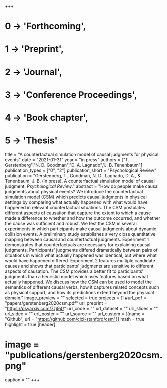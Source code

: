 +++
# 0 -> 'Forthcoming',
# 1 -> 'Preprint',
# 2 -> 'Journal',
# 3 -> 'Conference Proceedings',
# 4 -> 'Book chapter',
# 5 -> 'Thesis'

title = "A counterfactual simulation model of causal judgments for physical events"
date = "2021-01-31"
year = "in press"
authors = ["T. Gerstenberg","N. D. Goodman","D. A. Lagnado","J. B. Tenenbaum"]
publication_types = ["0", "2"]
publication_short = "Psychological Review"
publication = "Gerstenberg, T., Goodman, N. D., Lagnado, D. A., & Tenenbaum, J. B. (in press). A counterfactual simulation model of causal judgment. _Psychological Review_."
abstract = "How do people make causal judgments about physical events? We introduce the counterfactual simulation model (CSM) which predicts causal judgments in physical settings by comparing what actually happened with what would have happened in relevant counterfactual situations. The CSM postulates different aspects of causation that capture the extent to which a cause made a difference to whether and how the outcome occurred, and whether the cause was sufficient and robust. We test the CSM in several experiments in which participants make causal judgments about dynamic collision events. A preliminary study establishes a very close quantitative mapping between causal and counterfactual judgments. Experiment 1 demonstrates that counterfactuals are necessary for explaining causal judgments. Participants' judgments differed dramatically between pairs of situations in which what actually happened was identical, but where what would have happened differed. Experiment 2 features multiple candidate causes and shows that participants' judgments are sensitive to different aspects of causation. The CSM provides a better fit to participants' judgments than a heuristic model which uses features based on what actually happened. We discuss how the CSM can be used to model the semantics of different causal verbs, how it captures related concepts such as physical support, and how its predictions extend beyond the physical domain."
image_preview = ""
selected = true
projects = []
#url_pdf = "papers/gerstenberg2020csm.pdf"
url_preprint = "https://psyarxiv.com/7zj94/"
url_code = ""
url_dataset = ""
url_slides = ""
url_video = ""
url_poster = ""
url_source = ""
url_custom = [{name = "Github", url = "https://github.com/cicl-stanford/csm"}]
math = true
highlight = true
[header]
# image = "publications/gerstenberg2020csm.png"
caption = ""
+++